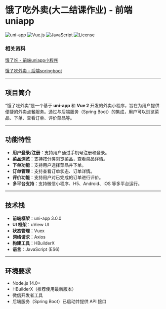 # 饿了吃外卖(大二结课作业) - 前端uniapp

![uni-app](https://img.shields.io/badge/uni--app-3.0.0-blue)
![Vue.js](https://img.shields.io/badge/Vue.js-2.0-green)
![JavaScript](https://img.shields.io/badge/JavaScript-ES6-yellow)
![License](https://img.shields.io/badge/License-MIT-blue)


### 相关资料

  [饿了吃 - 前端uniapp小程序](https://github.com/gjy945/elc_take_out_fronted.git)

  [饿了吃外卖 - 后端springboot](https://github.com/gjy945/elc_take_out_backed.git)

---


## 项目简介

“饿了吃外卖”是一个基于 **uni-app** 和 **Vue 2** 开发的外卖小程序，旨在为用户提供便捷的外卖点餐服务。通过与后端服务（Spring Boot）的集成，用户可以浏览菜品、下单、查看订单、评价菜品等。

---

## 功能特性

- **用户登录/注册**：支持用户通过手机号注册和登录。
- **菜品浏览**：支持按分类浏览菜品，查看菜品详情。
- **下单功能**：支持用户选择菜品并下单。
- **订单管理**：支持查看订单状态、订单详情。
- **评价功能**：支持用户对已完成的订单进行评价。
- **多平台支持**：支持微信小程序、H5、Android、iOS 等多平台运行。

---

## 技术栈

- **前端框架**：uni-app 3.0.0
- **UI 框架**：uView UI
- **状态管理**：Vuex
- **网络请求**：Axios
- **构建工具**：HBuilderX
- **语言**：JavaScript (ES6)

---

## 环境要求

- Node.js 14.0+
- HBuilderX（推荐使用最新版本）
- 微信开发者工具
- 后端服务（Spring Boot）已启动并提供 API 接口
